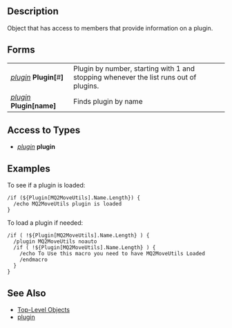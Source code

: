 ## Description

Object that has access to members that provide information on a plugin.

## Forms

|                                                               |                                                                                       |
|---------------------------------------------------------------|---------------------------------------------------------------------------------------|
| *[plugin](../data-types/datatype-plugin.md)* **Plugin\[**#**\]**    | Plugin by number, starting with 1 and stopping whenever the list runs out of plugins. |
| *[plugin](../data-types/datatype-plugin.md)* **Plugin\[**name**\]** | Finds plugin by name                                                                  |

## Access to Types

-   *[plugin](../data-types/datatype-plugin.md)* **plugin**

## Examples

To see if a plugin is loaded:

`/if (${Plugin[MQ2MoveUtils].Name.Length}) {`  
`  /echo MQ2MoveUtils plugin is loaded`  
`}`

To load a plugin if needed:

`/if ( !${Plugin[MQ2MoveUtils].Name.Length} ) {`  
`  /plugin MQ2MoveUtils noauto`  
`  /if ( !${Plugin[MQ2MoveUtils].Name.Length} ) {`  
`    /echo To Use this macro you need to have MQ2MoveUtils Loaded`  
`    /endmacro`  
`  }`  
`}`

## See Also

-   [Top-Level Objects](top-level-objects.md)
-   [plugin](../data-types/datatype-plugin.md)


